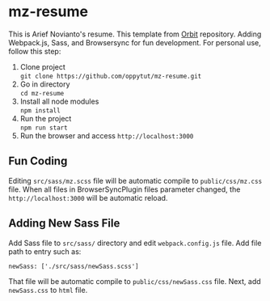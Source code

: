 # mz-resume
This is Arief Novianto's resume. This template from <a href="https://github.com/xriley/Orbit-Theme">Orbit</a> repository. Adding Webpack.js, Sass, and Browsersync for fun development. For personal use, follow this step:
<ol>
  <li>Clone project<br/>
    <code>git clone https://github.com/oppytut/mz-resume.git</code>
  </li>
  <li>Go in directory<br/>
    <code>cd mz-resume</code>
  </li>
  <li>Install all node modules<br/>
    <code>npm install</code>
  </li>
  <li>Run the project<br/>
    <code>npm run start</code>
  </li>
  <li>Run the browser and access <code>http://localhost:3000</code></li>
</ol>

## Fun Coding
Editing <code>src/sass/mz.scss</code> file will be automatic compile to <code>public/css/mz.css</code> file. When all files in BrowserSyncPlugin files parameter changed, the <code>http://localhost:3000</code> will be automatic reload. 

## Adding New Sass File
Add Sass file to <code>src/sass/</code> directory and edit <code>webpack.config.js</code> file. Add file path to entry such as:
```
newSass: ['./src/sass/newSass.scss']
```
That file will be automatic compile to <code>public/css/newSass.css</code> file. Next, add <code>newSass.css</code> to <code>html</code> file.
